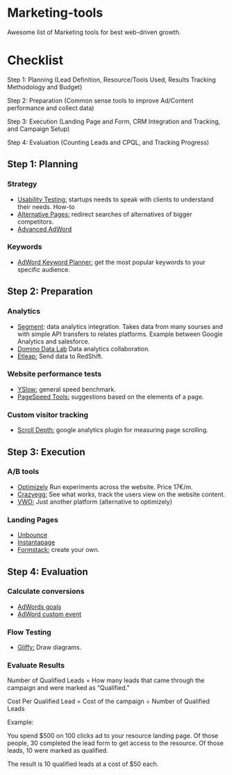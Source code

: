 # Marketing-tools

Awesome list of Marketing tools for best web-driven growth.

# Checklist

<p> Step 1: Planning (Lead Definition, Resource/Tools Used, Results Tracking Methodology and Budget) </p>
<p> Step 2: Preparation (Common sense tools to improve Ad/Content performance and collect data) </p>
<p> Step 3: Execution (Landing Page and Form, CRM Integration and Tracking, and Campaign Setup) </p>
<p> Step 4: Evaluation (Counting Leads and CPQL, and Tracking Progress) </p>

## Step 1: Planning

### Strategy

- <a href="https://www.gkogan.co/blog/usability-testing-case-study/">Usability Testing:</a> startups needs to speak with clients to understand their needs. How-to
- <a href="https://www.gkogan.co/blog/alternative-pages/">Alternative Pages:</a> redirect searches of alternatives of bigger competitors.
- <a href="https://support.google.com/analytics/answer/1033863?hl=en">Advanced AdWord</a>

### Keywords

- <a href="https://adwords.google.com/home/tools/keyword-planner/">AdWord Keyword Planner:</a> get the most popular keywords to your specific audience.

## Step 2: Preparation

### Analytics

- <a href="www.segment.com">Segment</a>: data analytics integration. Takes data from many sourses and with simple API transfers to relates platforms. Example between Google Analytics and salesforce.
- <a href="dominodatalab.com">Domino Data Lab</a> Data analytics collaboration.
- <a href="etleap.com">Etleap:</a> Send data to RedShift.

### Website performance tests

- <a href="http://yslow.org/">YSlow:</a> general speed benchmark.
- <a href="https://developers.google.com/speed/pagespeed/insights/">PageSpeed Tools:</a> suggestions based on the elements of a page.

### Custom visitor tracking

- <a href="scrolldepth.parsnip.io">Scroll Depth:</a> google analytics plugin for measuring page scrolling.

## Step 3: Execution

### A/B tools

- <a href="optimizely.com">Optimizely</a> Run experiments across the website. Price 17€/m.
- <a href="https://www.crazyegg.com/">Crazyegg:</a> See what works, track the users view on the website content.
- <a href="https://vwo.com/">VWO:</a> Just another platform (alternative to optimizely)

### Landing Pages

- <a href="https://unbounce.com/">Unbounce</a>
- <a href="https://instapage.com/">Instantapage</a>
- <a href="https://www.formstack.com/">Formstack:</a> create your own.

## Step 4: Evaluation

### Calculate conversions

- <a href="https://support.google.com/analytics/answer/1032415?hl=en">AdWords goals</a>
- <a href="https://support.google.com/analytics/answer/1033068">AdWord custom event</a>

### Flow Testing

- <a href="https://www.gliffy.com/">Gliffy:</a> Draw diagrams.

### Evaluate Results

Number of Qualified Leads = How many leads that came through the campaign and were marked as “Qualified.”

Cost Per Qualified Lead = Cost of the campaign ÷ Number of Qualified Leads

Example:

You spend $500 on 100 clicks ad to your resource landing page. Of those people, 30 completed the lead form to get access to the resource. Of those leads, 10 were marked as qualified.

The result is 10 qualified leads at a cost of $50 each.
